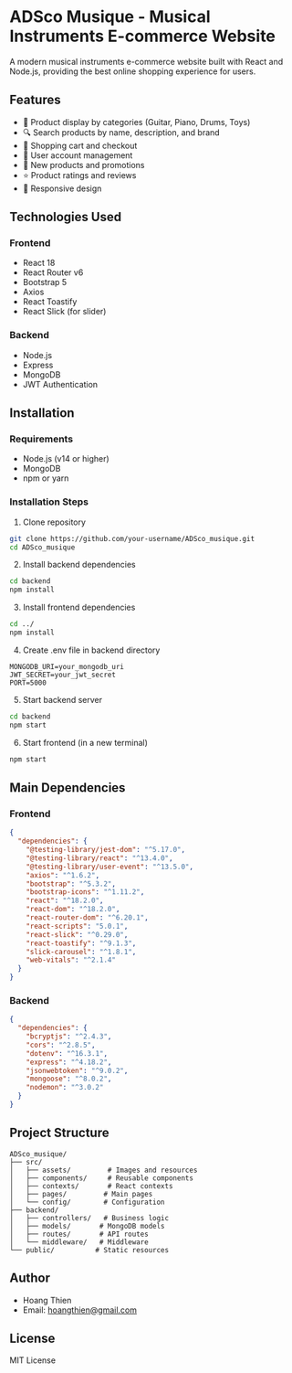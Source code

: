 # ADSco Musique - Musical Instruments E-commerce Website

A modern musical instruments e-commerce website built with React and Node.js, providing the best online shopping experience for users.

## Features

- 🎵 Product display by categories (Guitar, Piano, Drums, Toys)
- 🔍 Search products by name, description, and brand
- 🛒 Shopping cart and checkout
- 👤 User account management
- 💫 New products and promotions
- ⭐ Product ratings and reviews
- 📱 Responsive design

## Technologies Used

### Frontend
- React 18
- React Router v6
- Bootstrap 5
- Axios
- React Toastify
- React Slick (for slider)

### Backend
- Node.js
- Express
- MongoDB
- JWT Authentication

## Installation

### Requirements
- Node.js (v14 or higher)
- MongoDB
- npm or yarn

### Installation Steps

1. Clone repository
```bash
git clone https://github.com/your-username/ADSco_musique.git
cd ADSco_musique
```

2. Install backend dependencies
```bash
cd backend
npm install
```

3. Install frontend dependencies
```bash
cd ../
npm install
```

4. Create .env file in backend directory
```
MONGODB_URI=your_mongodb_uri
JWT_SECRET=your_jwt_secret
PORT=5000
```

5. Start backend server
```bash
cd backend
npm start
```

6. Start frontend (in a new terminal)
```bash
npm start
```

## Main Dependencies

### Frontend
```json
{
  "dependencies": {
    "@testing-library/jest-dom": "^5.17.0",
    "@testing-library/react": "^13.4.0",
    "@testing-library/user-event": "^13.5.0",
    "axios": "^1.6.2",
    "bootstrap": "^5.3.2",
    "bootstrap-icons": "^1.11.2",
    "react": "^18.2.0",
    "react-dom": "^18.2.0",
    "react-router-dom": "^6.20.1",
    "react-scripts": "5.0.1",
    "react-slick": "^0.29.0",
    "react-toastify": "^9.1.3",
    "slick-carousel": "^1.8.1",
    "web-vitals": "^2.1.4"
  }
}
```

### Backend
```json
{
  "dependencies": {
    "bcryptjs": "^2.4.3",
    "cors": "^2.8.5",
    "dotenv": "^16.3.1",
    "express": "^4.18.2",
    "jsonwebtoken": "^9.0.2",
    "mongoose": "^8.0.2",
    "nodemon": "^3.0.2"
  }
}
```

## Project Structure

```
ADSco_musique/
├── src/
│   ├── assets/         # Images and resources
│   ├── components/     # Reusable components
│   ├── contexts/       # React contexts
│   ├── pages/         # Main pages
│   └── config/        # Configuration
├── backend/
│   ├── controllers/   # Business logic
│   ├── models/       # MongoDB models
│   ├── routes/       # API routes
│   └── middleware/   # Middleware
└── public/          # Static resources
```

## Author

- Hoang Thien
- Email: hoangthien@gmail.com

## License

MIT License
